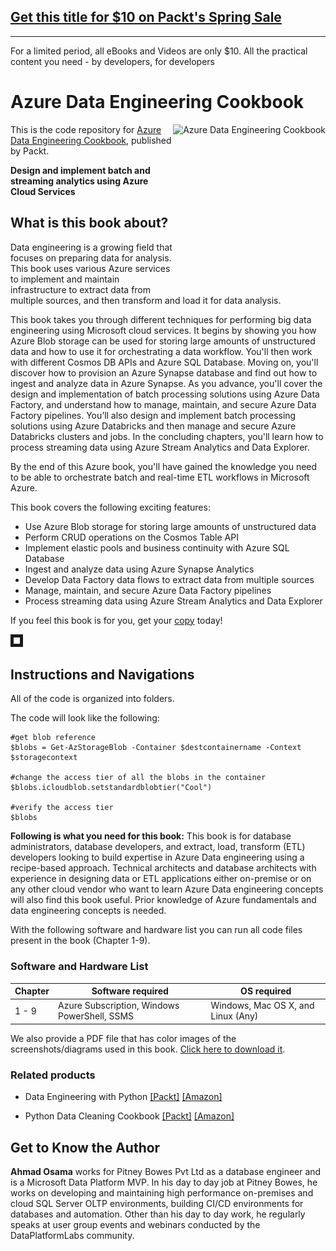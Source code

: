 ## [Get this title for $10 on Packt's Spring Sale](https://www.packt.com/B16364?utm_source=github&utm_medium=packt-github-repo&utm_campaign=spring_10_dollar_2022)
-----
For a limited period, all eBooks and Videos are only $10. All the practical content you need \- by developers, for developers

# Azure Data Engineering Cookbook

<a href="https://www.packtpub.com/product/Azure-Data-Engineering-Cookbook/9781800206557?utm_source=github&utm_medium=repository&utm_campaign=9781800206557"><img src="https://static.packt-cdn.com/products/9781800206557/cover/smaller" alt="Azure Data Engineering Cookbook" height="256px" align="right"></a>

This is the code repository for [Azure Data Engineering Cookbook](https://www.packtpub.com/product/Azure-Data-Engineering-Cookbook/9781800206557?utm_source=github&utm_medium=repository&utm_campaign=9781800206557), published by Packt.

**Design and implement batch and streaming analytics using Azure Cloud Services**

## What is this book about?
Data engineering is a growing field that focuses on preparing data for analysis. This book uses various Azure services to implement and maintain infrastructure to extract data from multiple sources, and then transform and load it for data analysis.

This book takes you through different techniques for performing big data engineering using Microsoft cloud services. It begins by showing you how Azure Blob storage can be used for storing large amounts of unstructured data and how to use it for orchestrating a data workflow. You'll then work with different Cosmos DB APIs and Azure SQL Database. Moving on, you'll discover how to provision an Azure Synapse database and find out how to ingest and analyze data in Azure Synapse. As you advance, you'll cover the design and implementation of batch processing solutions using Azure Data Factory, and understand how to manage, maintain, and secure Azure Data Factory pipelines. You’ll also design and implement batch processing solutions using Azure Databricks and then manage and secure Azure Databricks clusters and jobs. In the concluding chapters, you'll learn how to process streaming data using Azure Stream Analytics and Data Explorer.

By the end of this Azure book, you'll have gained the knowledge you need to be able to orchestrate batch and real-time ETL workflows in Microsoft Azure.

This book covers the following exciting features: 
* Use Azure Blob storage for storing large amounts of unstructured data
* Perform CRUD operations on the Cosmos Table API
* Implement elastic pools and business continuity with Azure SQL Database
* Ingest and analyze data using Azure Synapse Analytics
* Develop Data Factory data flows to extract data from multiple sources
* Manage, maintain, and secure Azure Data Factory pipelines
* Process streaming data using Azure Stream Analytics and Data Explorer

If you feel this book is for you, get your [copy](https://www.amazon.com/dp/1800206550) today!

<a href="https://www.packtpub.com/?utm_source=github&utm_medium=banner&utm_campaign=GitHubBanner"><img src="https://raw.githubusercontent.com/PacktPublishing/GitHub/master/GitHub.png" alt="https://www.packtpub.com/" border="5" /></a>

## Instructions and Navigations
All of the code is organized into folders.

The code will look like the following:
```
#get blob reference
$blobs = Get-AzStorageBlob -Container $destcontainername -Context $storagecontext

#change the access tier of all the blobs in the container
$blobs.icloudblob.setstandardblobtier("Cool")

#verify the access tier
$blobs

```

**Following is what you need for this book:**
This book is for database administrators, database developers, and extract, load, transform (ETL) developers looking to build expertise in Azure Data engineering using a recipe-based approach. Technical architects and database architects with experience in designing data or ETL applications either on-premise or on any other cloud vendor who want to learn Azure Data engineering concepts will also find this book useful. Prior knowledge of Azure fundamentals and data engineering concepts is needed.

With the following software and hardware list you can run all code files present in the book (Chapter 1-9).

### Software and Hardware List

| Chapter  | Software required                                                                    | OS required                        |
| -------- | -------------------------------------------------------------------------------------| -----------------------------------|
|  1 - 9   |   Azure Subscription, Windows PowerShell, SSMS                               				| Windows, Mac OS X, and Linux (Any) |

We also provide a PDF file that has color images of the screenshots/diagrams used in this book. [Click here to download it](https://static.packt-cdn.com/downloads/9781800206557_ColorImages.pdf).


### Related products <Other books you may enjoy>
* Data Engineering with Python [[Packt]](https://www.packtpub.com/product/data-engineering-with-python/9781839214189) [[Amazon]](https://www.amazon.com/dp/183921418X)

* Python Data Cleaning Cookbook [[Packt]](https://www.packtpub.com/product/python-data-cleaning-cookbook/9781800565661) [[Amazon]](https://www.amazon.com/dp/1800565666)

## Get to Know the Author
**Ahmad Osama** works for Pitney Bowes Pvt Ltd as a database engineer and is a Microsoft Data Platform MVP. In his day to day job at Pitney Bowes, he works on developing and maintaining high performance on-premises and cloud SQL Server OLTP environments, building CI/CD environments for databases and automation. Other than his day to day work, he regularly speaks at user group events and webinars conducted by the DataPlatformLabs community.

